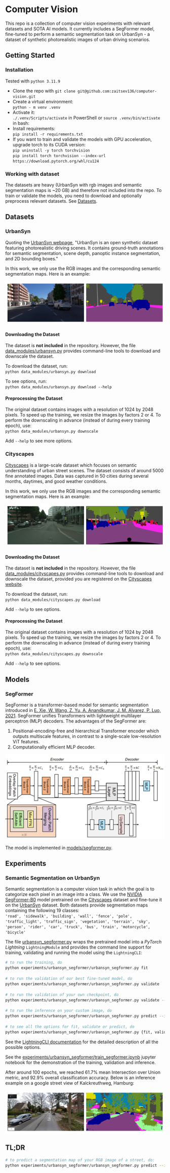 # Computer Vision

This repo is a collection of computer vision experiments with relevant datasets and SOTA AI models. It currently includes a SegFormer model, fine-tuned to perform a semantic segmentation task on UrbanSyn - a dataset of synthetic photorealistic images of urban driving scenarios.

## Getting Started

### Installation

Tested with `python 3.11.9`

* Clone the repo with `git clone git@github.com:zaitsev136/computer-vision.git`
* Create a virtual environment:\
`python - m venv .venv`
* Activate it:\
`./.venv/Scripts/activate` in PowerShell or `source .venv/bin/activate` in bash:
* Install requirements:\
`pip install -r requirements.txt`
* If you want to train and validate the models with GPU acceleration, upgrade torch to its CUDA version:\
`pip uninstall -y torch torchvision`\
`pip install torch torchvision --index-url https://download.pytorch.org/whl/cu124`

### Working with dataset

The datasets are heavy (UrbanSyn with rgb images and semantic segmentation maps is ~20 GB) and therefore not included into the repo. To train or validate the models, you need to download and optionally preprocess relevant datasets. See [Datasets](#datasets).

## Datasets

### UrbanSyn

Quoting the [UrbanSyn webpage](https://www.urbansyn.org), "UrbanSyn is an open synthetic dataset featuring photorealistic driving scenes. It contains ground-truth annotations for semantic segmentation, scene depth, panoptic instance segmentation, and 2D bounding boxes."

In this work, we only use the RGB images and the corresponding semantic segmentation maps. Here is an example:

![urbansyn_example](./img/urbansyn_example.png)

#### Downloading the Dataset

The dataset is **not included** in the repository. However, the file [data_modules/urbansyn.py](data_modules/urbansyn.py) provides command-line tools to download and downscale the dataset.

To download the dataset, run:\
`python data_modules/urbansyn.py download`

To see options, run:\
`python data_modules/urbansyn.py download --help`

#### Preprocessing the Dataset

The original dataset contains images with a resolution of 1024 by 2048 pixels. To speed up the training, we resize the images by factors 2 or 4. To perform the downscaling in advance (instead of during every training epoch), use:\
`python data_modules/urbansyn.py downscale`

Add `--help` to see more options.

### Cityscapes

[Cityscapes](https://www.cityscapes-dataset.com/) is a large-scale dataset which focuses on semantic understanding of urban street scenes. The dataset consists of around 5000 fine annotated images. Data was captured in 50 cities during several months, daytimes, and good weather conditions.

In this work, we only use the RGB images and the corresponding semantic segmentation maps. Here is an example:

![cityscapes_example](./img/cityscapes_example.png)

#### Downloading the Dataset

The dataset is **not included** in the repository. However, the file [data_modules/cityscapes.py](data_modules/cityscapes.py) provides command-line tools to download and downscale the dataset, provided you are registered on the [Cityscapes website](https://www.cityscapes-dataset.com/).

To download the dataset, run:\
`python data_modules/cityscapes.py download`

Add `--help` to see options.

#### Preprocessing the Dataset

The original dataset contains images with a resolution of 1024 by 2048 pixels. To speed up the training, we resize the images by factors 2 or 4. To perform the downscaling in advance (instead of during every training epoch), use:\
`python data_modules/cityscapes.py downscale`

Add `--help` to see options.

## Models

### SegFormer

SegFormer is a transformer-based model for semantic segmentation introduced in [E. Xie, W. Wang, Z. Yu, A. Anandkumar, J. M. Alvarez, P. Luo, 2021](https://arxiv.org/pdf/2105.15203). SegFormer unifies Transformers with lightweight multilayer perceptron (MLP) decoders. The advantages of the SegFormer are:
1. Positional-encoding-free and hierarchical Transformer encoder which outputs multiscale features, in contrast to a single-scale low-resolution ViT features.
2. Computationally efficient MLP decoder.

<img src="./img/segformer_architecture.png" width="600">

The model is implemented in [models/segformer.py](models/segformer.py).

## Experiments

### Semantic Segmentation on UrbanSyn

Semantic segmentation is a computer vision task in which the goal is to categorize each pixel in an image into a class. We use the [NVIDIA SegFormer-B0](https://huggingface.co/nvidia/segformer-b0-finetuned-cityscapes-1024-1024) model pretrained on the [Cityscapes](https://www.cityscapes-dataset.com/) dataset and fine-tune it on the [UrbanSyn](#urbansyn) dataset. Both datasets provide segmentation maps containing the following 19 classes:\
`'road', 'sidewalk', 'building', 'wall', 'fence', 'pole', 'traffic_light', 'traffic_sign', 'vegetation', 'terrain', 'sky', 'person', 'rider', 'car', 'truck', 'bus', 'train', 'motorcycle', 'bicycle'`

The file [urbansyn_segformer.py](experiments/urbansyn_segformer/urbansyn_segformer.py) wraps the pretrained model into a *PyTorch Lightning* `LightningModule` and provides the command line support for training, validating and running the model using the `LightningCLI`:

```bash
# to run the training, do
python experiments/urbansyn_segformer/urbansyn_segformer.py fit

# to run the validation of our best fine-tuned model, do
python experiments/urbansyn_segformer/urbansyn_segformer.py validate

# to run the validation of your own checkpoint, do
python experiments/urbansyn_segformer/urbansyn_segformer.py validate --ckpt_path your_checkpoint.ckpt

# to run the inference on your custom image, do
python experiments/urbansyn_segformer/urbansyn_segformer.py predict --input_path your_image.png [--output_path output_filename.png]

# to see all the options for fit, validate or predict, do
python experiments/urbansyn_segformer/urbansyn_segformer.py {fit, validate, predict} --help
```

See the [LightningCLI documentation](https://lightning.ai/docs/pytorch/stable/cli/lightning_cli.html#lightning-cli) for the detailed description of all the possible options.  

See the [experiments/urbansyn_segformer/train_segformer.ipynb](experiments/urbansyn_segformer/train_segformer.ipynb) jupyter notebook for the demonstration of the training, validation and inference.

After around 100 epochs, we reached 61.7% mean Intersection over Union metric, and 92.9% overall classification accuracy. Below is an inference example on a google street view of Kalckreuthweg, Hamburg:

![Kalckreuthweg](./img/kalckreuthweg_results.png)

## TL;DR

```bash
# to predict a segmentation map of your RGB image of a street, do:
python experiments/urbansyn_segformer/urbansyn_segformer.py predict --input_path your_image.png
```
